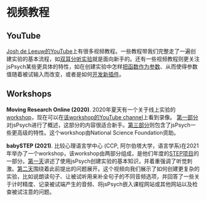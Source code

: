 # 视频教程

## YouTube

[Josh de Leeuw的YouTube](https://www.youtube.com/playlist?list=PLnfo1lBY1P2Mf_o6rV5wiqqn92Mw3UTGh)上有很多视频教程。一些教程带我们完整走了一遍创建实验的基本流程，如[双耳分听实验](https://www.youtube.com/playlist?list=PLnfo1lBY1P2Mf_o6rV5wiqqn92Mw3UTGh)就是面向新手的。还有一些视频教程则更关注jsPsych某些更具体的特性，如在创建实验中怎样[把函数作为参数](https://www.youtube.com/watch?v=8-j2aAZ_iOk&list=PLnfo1lBY1P2Mf_o6rV5wiqqn92Mw3UTGh&index=5)、从而使得参数值随着被试输入而改变，或者是如何[开发新插件](https://www.youtube.com/watch?v=XQcsFwAmbiw&list=PLnfo1lBY1P2Mf_o6rV5wiqqn92Mw3UTGh&index=4)。

## Workshops

**Moving Research Online (2020)**. 2020年夏天有一个关于线上实验的[workshop](https://www.movingresearchonline.info)，现在可以在[该workshop的YouTube channel](https://www.youtube.com/channel/UCBZ5F1UysHWlplUNDRwbsWA)上看到录像。 [第一部分](https://www.youtube.com/watch?v=BuhfsIFRFe8)对jsPsych进行了概述，这部分的内容很适合新手。[第三部分](https://www.youtube.com/watch?v=LP7o0iAALik)则包含了jsPsych一些更高级的特性。这个workshop由National Science Foundation资助。

**babySTEP (2021)**. 比较心理语言学中心 (CCP, 阿尔伯塔大学，语言学系)在2021年举办了一个workshop，该workshop由两部分组成，是他们年度的[STEP项目](https://ccp.artsrn.ualberta.ca/portfolio/step/)的一部分。[第一天](https://drive.google.com/file/d/1_bd_Tz1IoyGaZzuPoR_Qb6Rtd5wg4t4D/view?usp=drive_web)讲述了使用jsPsych创建实验的基本知识，并着重强调了听觉刺激。[第二天](https://drive.google.com/file/d/1dIw1xIVY1lCHwFKGRaUnWMguwHfdkbGK/view?usp=drive_web)围绕着此前提出的问题展开。这个视频向我们展示了如何创建更复杂的实验，比如说朗读句子、让被试听用来补全句子的不同音频选项，并回答了一些关于计时精度、记录被试端产生的音频、将jsPsych嵌入课程网站或其他网站以及检查被试注意的问题。
